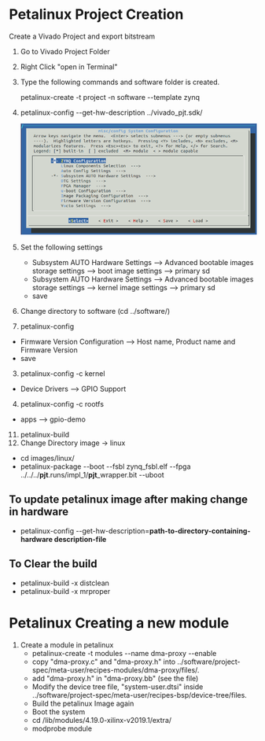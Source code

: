 # Petalinux  Project Creation

Create a Vivado Project and export bitstream

1. Go to Vivado Project Folder
2. Right Click "open in Terminal"
3. Type the following commands and software folder is created.
   
    petalinux-create -t project -n software --template zynq

4. petalinux-config --get-hw-description ../vivado_pjt.sdk/
   
    ![Petalinux](https://github.com/thihakyawjob/Xilinx/blob/master/images/petalinux1.png)
5. Set the following settings
   * Subsystem AUTO Hardware Settings --> Advanced bootable images storage settings --> boot image settings --> primary sd
   * Subsystem AUTO Hardware Settings --> Advanced bootable images storage settings --> kernel image settings --> primary sd
   * save
  1. Change directory to software (cd ../software/)
  2. petalinux-config
   * Firmware Version Configuration --> Host name, Product name and Firmware Version
   * save
  3. petalinux-config -c kernel
   * Device Drivers --> GPIO Support
  4.  petalinux-config -c rootfs  
   * apps --> gpio-demo
  11. petalinux-build
  12. Change Directory image -> linux
   *  cd images/linux/
   *  petalinux-package --boot --fsbl zynq_fsbl.elf --fpga ../../../**pjt**.runs/impl_1/**pjt**_wrapper.bit --uboot
  
## To update petalinux image after making change in hardware
* petalinux-config --get-hw-description=**path-to-directory-containing-hardware description-file**
  
## To Clear the build
   * petalinux-build -x distclean
   * petalinux-build -x mrproper

# Petalinux  Creating a new module
1. Create a module in petalinux
   * petalinux-create -t modules --name dma-proxy --enable
   * copy "dma-proxy.c" and "dma-proxy.h" into ../software/project-spec/meta-user/recipes-modules/dma-proxy/files/.
   * add "dma-proxy.h" in "dma-proxy.bb" (see the file)
   * Modify the device tree file, "system-user.dtsi" inside ../software/project-spec/meta-user/recipes-bsp/device-tree/files.
   * Build the petalinux Image again
   * Boot the system
   * cd /lib/modules/4.19.0-xilinx-v2019.1/extra/
   * modprobe module


